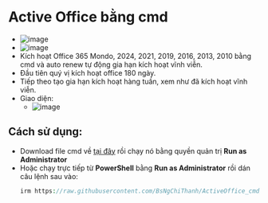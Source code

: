 # Active Office bằng cmd
- ![image](https://github.com/user-attachments/assets/892ab962-1334-4126-9b74-42be48da0f04)
- ![image](https://github.com/BsNgChiThanh/Lich-phong-kham/assets/82578024/d575f08f-29b1-4848-83b0-fb5e88dcb50c)
- Kích hoạt Office 365 Mondo, 2024, 2021, 2019, 2016, 2013, 2010 bằng cmd và auto renew tự động gia hạn kích hoạt vĩnh viễn.
- Đầu tiên quý vị kích hoạt office 180 ngày.
- Tiếp theo tạo gia hạn kích hoạt hàng tuần, xem như đã kích hoạt vĩnh viễn.
- Giao diện:
  - ![image](https://github.com/user-attachments/assets/357e3155-8b04-45ea-baa2-73815278d46d)

## Cách sử dụng:
  - Download file cmd về [tại đây](https://raw.githubusercontent.com/BsNgChiThanh/ActiveOffice_cmd/IMP/ActiveOfficeCMD.cmd) rồi chạy nó bằng quyền quản trị **Run as Administrator**
  - Hoặc chạy trực tiếp từ **PowerShell** bằng **Run as Administrator** rồi dán câu lệnh sau vào:
    ```php
    irm https://raw.githubusercontent.com/BsNgChiThanh/ActiveOffice_cmd/IMP/ActiveOfficeCMD.ps1 | iex
    ```
